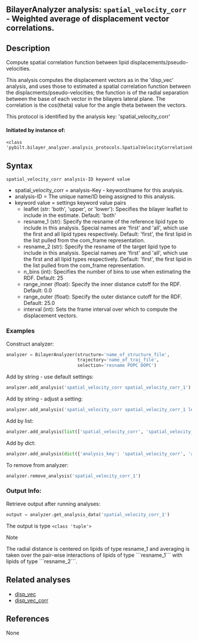## BilayerAnalyzer analysis: ```spatial_velocity_corr``` - Weighted average of displacement vector correlations.
 
## Description
 
Compute spatial correlation function between lipid displacements/pseudo-velocities.

This analysis computes the displacement vectors as in the 'disp_vec' analysis,
and uses those to estimated a spatial correlation function between the
displacments/pseudo-velocities; the function is of the radial separation
between the base of each vector in the bilayers lateral plane. The
correlation is the cos(theta) value for the angle theta between the
vectors.

This protocol is identified by the analysis key: 'spatial_velocity_corr'


#### Initiated by instance of:
 
    <class 'pybilt.bilayer_analyzer.analysis_protocols.SpatialVelocityCorrelationFunctionProtocol'>

## Syntax

```
spatial_velocity_corr analysis-ID keyword value
```
* spatial_velocity_corr = analysis-Key - keyword/name for this analysis.
* analysis-ID = The unique name/ID being assigned to this analysis.
* keyword value = settings keyword value pairs 
    * leaflet (str: 'both', 'upper', or 'lower'): Specifies the bilayer leaflet to include in the estimate. Default: 'both'
    * resname_1 (str): Specify the resname of the reference lipid type to include in this analysis. Special names are 'first' and 'all', which use the first and all lipid types respectively. Default: 'first', the first lipid in the list pulled from the com_frame representation.
    * resname_2 (str): Specify the resname of the target lipid type to include in this analysis. Special names are 'first' and 'all', which use the first and all lipid types respectively. Default: 'first', the first lipid in the list pulled from the com_frame representation.
    * n_bins (int): Specifies the number of bins to use when estimating the RDF. Default: 25
    * range_inner (float): Specify the inner distance cutoff for the RDF. Default: 0.0
    * range_outer (float): Specify the outer distance cutoff for the RDF. Default: 25.0
    * interval (int): Sets the frame interval over which to compute the displacement vectors.

### Examples
Construct analyzer:
```python
analyzer = BilayerAnalyzer(structure='name_of_structure_file',
                           trajectory='name_of_traj_file',
                           selection='resname POPC DOPC')
```
 
Add by string - use default settings:
```python
analyzer.add_analysis('spatial_velocity_corr spatial_velocity_corr_1') 
```
 
Add by string - adjust a setting: 
```python
analyzer.add_analysis('spatial_velocity_corr spatial_velocity_corr_1 leaflet both')
```
 
Add by list:
```python
analyzer.add_analysis(list(['spatial_velocity_corr', 'spatial_velocity_corr_1', dict({'leaflet':'both'})]))
```
 
Add by dict: 
```python
analyzer.add_analysis(dict({'analysis_key': 'spatial_velocity_corr', 'analysis_id': 'spatial_velocity_corr_1','analysis_settings':dict({'leaflet':'both'})}))
```
 
To remove from analyzer: 
```python
analyzer.remove_analysis('spatial_velocity_corr_1')
```
 
### Output Info:
Retrieve output after running analyses:
```python
output = analyzer.get_analysis_data('spatial_velocity_corr_1')
```
 
The output is type ```<class 'tuple'>```
 
<div class="admonition note"> 
<p class="admonition-title">Note</p> 
<p> The radial distance is centered on lipids of type resname_1 and averaging is taken over the pair-wise interactions of lipids of type ```resname_1``` with lipids of type ```resname_2```.  </p> 
</div> 
 
## Related analyses
* [disp_vec](disp_vec.html)
* [disp_vec_corr](disp_vec_corr.html)

## References
None